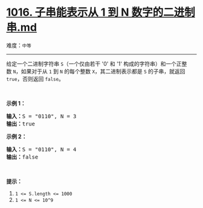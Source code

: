 # [1016. 子串能表示从 1 到 N 数字的二进制串.md](https://leetcode-cn.com/problems/binary-string-with-substrings-representing-1-to-n)

难度：`中等`

---

<p>给定一个二进制字符串&nbsp;<code>S</code>（一个仅由若干&nbsp;&#39;0&#39; 和 &#39;1&#39; 构成的字符串）和一个正整数&nbsp;<code>N</code>，如果对于从 <code>1</code> 到 <code>N</code> 的每个整数 <code>X</code>，其二进制表示都是&nbsp;<code>S</code> 的子串，就返回 <code>true</code>，否则返回 <code>false</code>。</p>

<p>&nbsp;</p>

<p><strong>示例 1：</strong></p>

<pre><strong>输入：</strong>S = &quot;0110&quot;, N = 3
<strong>输出：</strong>true
</pre>

<p><strong>示例 2：</strong></p>

<pre><strong>输入：</strong>S = &quot;0110&quot;, N = 4
<strong>输出：</strong>false
</pre>

<p>&nbsp;</p>

<p><strong>提示：</strong></p>

<ol>
	<li><code>1 &lt;= S.length &lt;= 1000</code></li>
	<li><code>1 &lt;= N &lt;= 10^9</code></li>
</ol>
